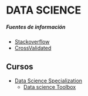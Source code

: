 DATA SCIENCE
============

##### Fuentes de información
- [Stackoverflow](https://stackoverflow.com/)
- [CrossValidated](https://stats.stackexchange.com/)

## Cursos
- [Data Science Specialization](http://datasciencespecialization.github.io/)
  - [Data science Toolbox](https://github.com/planificats/courses/tree/master/01_DataScientistToolbox)

